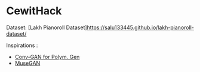 # CewitHack

Dataset:
[Lakh Pianoroll Dataset]https://salu133445.github.io/lakh-pianoroll-dataset/

Inspirations :
- [Conv-GAN for Polym. Gen](http://ismir2018.ircam.fr/doc/pdfs/218_Paper.pdf)
- [MuseGAN](musegan)

